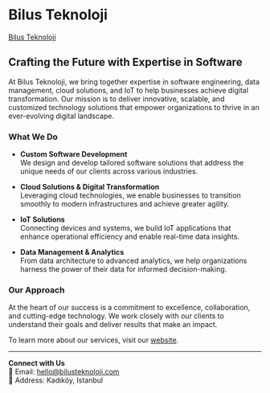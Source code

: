 # Bilus Teknoloji

[Bilus Teknoloji](https://bilusteknoloji.com/)

## Crafting the Future with Expertise in Software

At Bilus Teknoloji, we bring together expertise in software engineering, data management, cloud solutions, and IoT to help businesses achieve digital transformation. Our mission is to deliver innovative, scalable, and customized technology solutions that empower organizations to thrive in an ever-evolving digital landscape.

### What We Do

- **Custom Software Development**  
  We design and develop tailored software solutions that address the unique needs of our clients across various industries.

- **Cloud Solutions & Digital Transformation**  
  Leveraging cloud technologies, we enable businesses to transition smoothly to modern infrastructures and achieve greater agility.

- **IoT Solutions**  
  Connecting devices and systems, we build IoT applications that enhance operational efficiency and enable real-time data insights.

- **Data Management & Analytics**  
  From data architecture to advanced analytics, we help organizations harness the power of their data for informed decision-making.

### Our Approach

At the heart of our success is a commitment to excellence, collaboration, and cutting-edge technology. We work closely with our clients to understand their goals and deliver results that make an impact.

To learn more about our services, visit our [website](https://bilusteknoloji.com/).

---

**Connect with Us**  
📧 Email: hello@bilusteknoloji.com  
📍 Address: Kadıköy, Istanbul
